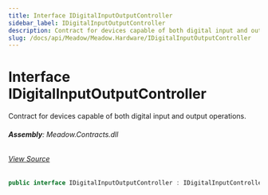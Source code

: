 ```yaml
---
title: Interface IDigitalInputOutputController
sidebar_label: IDigitalInputOutputController
description: Contract for devices capable of both digital input and output operations.
slug: /docs/api/Meadow/Meadow.Hardware/IDigitalInputOutputController
---
```

# Interface IDigitalInputOutputController
Contract for devices capable of both digital input and output operations.

###### **Assembly**: Meadow.Contracts.dll
###### [View Source](https://github.com/WildernessLabs/Meadow.Contracts.git/blob/develop/Source/Meadow.Contracts/Hardware/Contracts/IOControllers/IDigitalInputOutputController.cs#L6)
```csharp title="Declaration"
public interface IDigitalInputOutputController : IDigitalInputController, IDigitalOutputController, IPinController
```
